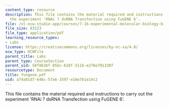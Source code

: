 ```yaml
---
content_type: resource
description: This file contains the material required and instructions to carry out
  the experiment 'RNAi ? dsRNA Transfection using FuGENE 6'.
file: /ol-ocw-studio-app/courses/7-16-experimental-molecular-biology-biotechnology-ii-spring-2005/a74a81d7646c57a63597e16e761e14c2_fungene.pdf
file_size: 83123
file_type: application/pdf
learning_resource_types:
- Labs
license: https://creativecommons.org/licenses/by-nc-sa/4.0/
ocw_type: OCWFile
parent_title: Labs
parent_type: CourseSection
parent_uid: 58f863bf-85bc-616f-511b-e276e701338f
resourcetype: Document
title: fungene.pdf
uid: a74a81d7-646c-57a6-3597-e16e761e14c2
---
```

This file contains the material required and instructions to carry out the experiment 'RNAi ? dsRNA Transfection using FuGENE 6'.